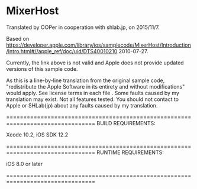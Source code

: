 # MixerHost

Translated by OOPer in cooperation with shlab.jp, on 2015/11/7.

Based on
https://developer.apple.com/library/ios/samplecode/MixerHost/Introduction/Intro.html#//apple_ref/doc/uid/DTS40010210
2010-07-27.

Currently, the link above is not valid and Apple does not provide updated versions of this sample code.

As this is a line-by-line translation from the original sample code, "redistribute the Apple Software in its entirety and without modifications" would apply. See license terms in each file .
Some faults caused by my translation may exist. Not all features tested.
You should not contact to Apple or SHLab(jp) about any faults caused by my translation.

================================================================================
BUILD REQUIREMENTS:

Xcode 10.2, iOS SDK 12.2

================================================================================
RUNTIME REQUIREMENTS:

iOS 8.0 or later

================================================================================

